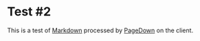 # Test #2

This is a test of [Markdown](http://daringfireball.net/projects/markdown/) processed by [PageDown](https://code.google.com/p/pagedown/) on the client.
